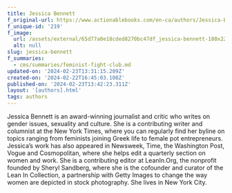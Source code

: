 ```yaml
---
title: Jessica Bennett
f_original-url: https://www.actionablebooks.com/en-ca/authors/Jessica-Bennett/
f_unique-id: '219'
f_image:
  url: /assets/external/65d77a0e18cded8270bc47df_jessica-bennett-180x220.jpeg
  alt: null
slug: jessica-bennett
f_summaries:
  - cms/summaries/feminist-fight-club.md
updated-on: '2024-02-23T13:31:15.209Z'
created-on: '2024-02-22T16:45:03.108Z'
published-on: '2024-02-23T13:42:23.311Z'
layout: '[authors].html'
tags: authors
---
```


Jessica Bennett is an award-winning journalist and critic who writes on gender issues, sexuality and culture. She is a contributing writer and columnist at the New York Times, where you can regularly find her byline on topics ranging from feminists joining Greek life to female pot entrepreneurs. Jessica’s work has also appeared in Newsweek, Time, the Washington Post, Vogue and Cosmopolitan, where she helps edit a quarterly section on women and work. She is a contributing editor at LeanIn.Org, the nonprofit founded by Sheryl Sandberg, where she is the cofounder and curator of the Lean In Collection, a partnership with Getty Images to change the way women are depicted in stock photography. She lives in New York City.
